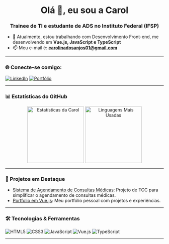 <h1 align="center">Olá 👋, eu sou a Carol</h1>
<h3 align="center">Trainee de TI e estudante de ADS no Instituto Federal (IFSP)</h3>

- 🌱 Atualmente, estou trabalhando com Desenvolvimento Front-end, me desenvolvendo em **Vue.js, JavaScript e TypeScript**
- 📫 Meu e-mail é: **carolinadosanjos01@gmail.com**  

---

### 🌐 Conecte-se comigo:

[![LinkedIn](https://img.shields.io/badge/-Carolina%20dos%20Anjos-0077B5?style=flat&logo=linkedin&logoColor=white)](linkedin.com/in/carolina-dos-anjos-figueiredo-bb39b818b)
[![Portfólio](https://img.shields.io/badge/Portfólio-FF5722?style=flat&logo=google-chrome&logoColor=white)](https://seu-portfolio.com)

---

### 📊 Estatísticas do GitHub

<div align="center">
  <img height="180em" src="https://github-readme-stats.vercel.app/api?username=carolanjos&show_icons=true&theme=dracula&hide_border=true&count_private=true" alt="Estatísticas da Carol" />
  <img height="180em" src="https://github-readme-stats.vercel.app/api/top-langs/?username=carolanjos&layout=compact&theme=dracula&hide_border=true" alt="Linguagens Mais Usadas" />
</div>

---

### 💼 Projetos em Destaque

- [Sistema de Agendamento de Consultas Médicas](https://github.com/carolanjos/tcc-frontend): Projeto de TCC para simplificar o agendamento de consultas médicas.
- [Portfolio em Vue.js](https://github.com/seu-outro-repositorio): Meu portfólio pessoal com projetos e experiências.

---

### 🛠️ Tecnologias & Ferramentas

![HTML5](https://img.shields.io/badge/HTML5-E34F26?style=flat&logo=html5&logoColor=white)
![CSS3](https://img.shields.io/badge/CSS3-1572B6?style=flat&logo=css3&logoColor=white)
![JavaScript](https://img.shields.io/badge/JavaScript-F7DF1E?style=flat&logo=javascript&logoColor=black)
![Vue.js](https://img.shields.io/badge/Vue.js-4FC08D?style=flat&logo=vue.js&logoColor=white)
![TypeScript](https://img.shields.io/badge/TypeScript-3178C6?style=flat&logo=typescript&logoColor=white)


---
